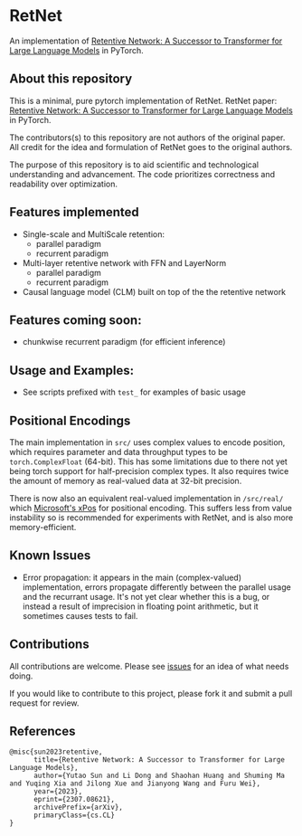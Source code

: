# RetNet
An implementation of [Retentive Network: A Successor to Transformer
for Large Language Models](https://arxiv.org/pdf/2307.08621.pdf) in PyTorch.

## About this repository
This is a minimal, pure pytorch implementation of RetNet. RetNet paper: [Retentive Network: A Successor to Transformer
for Large Language Models](https://arxiv.org/pdf/2307.08621.pdf) in PyTorch.

The contributors(s) to this repository are not authors of the original paper. All credit for the idea and formulation of RetNet goes to the original authors.

The purpose of this repository is to aid scientific and technological understanding and advancement. The code prioritizes correctness and readability over optimization.

## Features implemented
* Single-scale and MultiScale retention:
  - parallel paradigm
  - recurrent paradigm
* Multi-layer retentive network with FFN and LayerNorm
  - parallel paradigm
  - recurrent paradigm
* Causal language model (CLM) built on top of the the retentive network

## Features coming soon:
* chunkwise recurrent paradigm (for efficient inference)

## Usage and Examples:
* See scripts prefixed with `test_` for examples of basic usage

## Positional Encodings
The main implementation in `src/` uses complex values to encode position, which requires parameter and data throughput types to be `torch.ComplexFloat` (64-bit). This has some limitations due to there not yet being torch support for half-precision complex types. It also requires twice the amount of memory as real-valued data at 32-bit precision.

There is now also an equivalent real-valued implementation in `/src/real/` which [Microsoft's xPos](https://github.com/microsoft/torchscale/blob/main/torchscale/component/xpos_relative_position.py) for positional encoding. This suffers less from value instability so is recommended for experiments with RetNet, and is also more memory-efficient.

## Known Issues
* Error propagation: it appears in the main (complex-valued) implementation, errors propagate differently between the parallel usage and the recurrant usage. It's not yet clear whether this is a bug, or instead a result of imprecision in floating point arithmetic, but it sometimes causes tests to fail.

## Contributions
All contributions are welcome. Please see [issues](https://github.com/Jamie-Stirling/RetNet/issues) for an idea of what needs doing.

If you would like to contribute to this project, please fork it and submit a pull request for review.

## References
```
@misc{sun2023retentive,
      title={Retentive Network: A Successor to Transformer for Large Language Models}, 
      author={Yutao Sun and Li Dong and Shaohan Huang and Shuming Ma and Yuqing Xia and Jilong Xue and Jianyong Wang and Furu Wei},
      year={2023},
      eprint={2307.08621},
      archivePrefix={arXiv},
      primaryClass={cs.CL}
}
```
